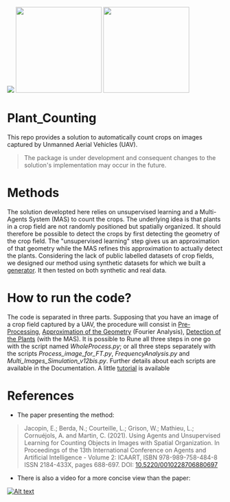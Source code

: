 
<img src="https://github.com/LittleCoinCoin/Plant_Counting/blob/Pre-Release/Documentation/Images/Logos/logoAPT.jpg"/> <img src="https://github.com/LittleCoinCoin/Plant_Counting/blob/Pre-Release/Documentation/Images/Logos/ekinocs-logo.png" width="200"/> <img src="https://github.com/LittleCoinCoin/Plant_Counting/blob/Pre-Release/Documentation/Images/Logos/LOGO_TerresInnovia.jpg" width="200"/>


# Plant_Counting
 This repo provides a solution to automatically count crops on images captured by Unmanned Aerial Vehicles (UAV). 
 
 > The package is under development and consequent changes to the solution's implementation may occur in the future.
 
# Methods
 The solution developted here relies on unsupervised learning and a Multi-Agents System (MAS) to count the crops.
 The underlying idea is that plants in a crop field are not randomly positioned but spatially organized.
 It should therefore be possible to detect the crops by first detecting the geometry of the crop field.
 The "unsupervised learning" step gives us an approximation of that geometry while the MAS refines this approximation to actually detect the plants.
 Considering the lack of public labelled datasets of crop fields, we designed our method using synthetic datasets for which we built a [generator](https://github.com/LittleCoinCoin/HDRP_PGoCF). It then tested on both synthetic and real data.
 
# How to run the code?
The code is separated in three parts. Supposing that you have an image of a crop field captured by a UAV, 
the procedure will consist in [Pre-Processing](https://github.com/LittleCoinCoin/Plant_Counting/blob/Pre-Release/Documentation/Pre-Treatments/Process_image_for_FT.md), [Approximation of the Geometry](https://github.com/LittleCoinCoin/Plant_Counting/blob/Pre-Release/Documentation/Fourier/FrequencyAnalysis.md) (Fourier Analysis), [Detection of the
Plants](https://github.com/LittleCoinCoin/Plant_Counting/blob/Pre-Release/Documentation/MAS/Multi_Images_Simulation_v12bis.md) (with the MAS). It is possible to Rune all three steps in one go with the script named *WholeProcess.py*; or 
all three steps separately with the scripts *Process_image_for_FT.py*, *FrequencyAnalysis.py* and *Multi_Images_Simulation_v12bis.py*.
Further details about each scripts are available in the Documentation.
A little [tutorial](https://github.com/LittleCoinCoin/Plant_Counting/blob/Pre-Release/Tutorial/Tutorial.md) is available

# References
 * The paper presenting the method:
 >Jacopin, E.; Berda, N.; Courteille, L.; Grison, W.; Mathieu, L.; Cornuéjols, A. and Martin, C. (2021). Using Agents and Unsupervised Learning for Counting Objects in Images with Spatial Organization. In Proceedings of the 13th International Conference on Agents and Artificial Intelligence - Volume 2: ICAART, ISBN 978-989-758-484-8 ISSN 2184-433X, pages 688-697. DOI: [10.5220/0010228706880697](https://www.scitepress.org/PublicationsDetail.aspx?ID=oMt1HgWONLQ=&t=1)
 * There is also a video for a more concise view than the paper:
 
 [![Alt text](https://img.youtube.com/vi/85YllTyfxaQ/0.jpg)](https://www.youtube.com/watch?v=85YllTyfxaQ)
 
